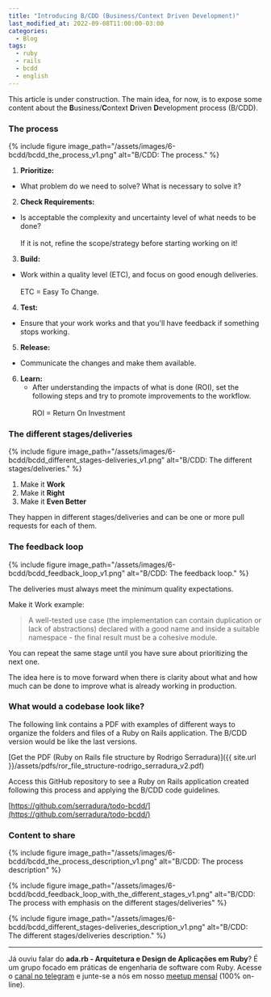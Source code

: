 ```yaml
---
title: "Introducing B/CDD (Business/Context Driven Development)"
last_modified_at: 2022-09-08T11:00:00-03:00
categories:
  - Blog
tags:
  - ruby
  - rails
  - bcdd
  - english
---
```


This article is under construction. The main idea, for now, is to expose some content about the **B**usiness/**C**ontext **D**riven **D**evelopment process (B/CDD).

### The process

{% include figure image_path="/assets/images/6-bcdd/bcdd_the_process_v1.png" alt="B/CDD: The process." %}

1. **Prioritize:**
  * What problem do we need to solve? What is necessary to solve it?

2. **Check Requirements:**
  * Is acceptable the complexity and uncertainty level of what needs to be done?<br/><br/>If it is not, refine the scope/strategy before starting working on it!

3. **Build:**
  * Work within a quality level (ETC), and focus on good enough deliveries.<br/><br/>ETC = Easy To Change.

4. **Test:**
  * Ensure that your work works and that you'll have feedback if something stops working.

5. **Release:**
  * Communicate the changes and make them available.

6. **Learn:**
   * After understanding the impacts of what is done (ROI), set the following steps and try to promote improvements to the workflow.<br><br>ROI = Return On Investment

### The different stages/deliveries

{% include figure image_path="/assets/images/6-bcdd/bcdd_different_stages-deliveries_v1.png" alt="B/CDD: The different stages/deliveries." %}

1. Make it **Work**
2. Make it **Right**
3. Make it **Even Better**

They happen in different stages/deliveries and can be one or more pull requests for each of them.

### The feedback loop

{% include figure image_path="/assets/images/6-bcdd/bcdd_feedback_loop_v1.png" alt="B/CDD: The feedback loop." %}

The deliveries must always meet the minimum quality expectations.

Make it Work example:
>  A well-tested use case (the implementation can contain duplication or lack of abstractions) declared with a good name and inside a suitable namespace - the final result must be a cohesive module.

You can repeat the same stage until you have sure about prioritizing the next one.

The idea here is to move forward when there is clarity about what and how much can be done to improve what is already working in production.

### What would a codebase look like?

The following link contains a PDF with examples of different ways to organize the folders and files of a Ruby on Rails application. The B/CDD version would be like the last versions.

[Get the PDF (Ruby on Rails file structure by Rodrigo Serradura)]({{ site.url }}/assets/pdfs/ror_file_structure-rodrigo_serradura_v2.pdf)

Access this GitHub repository to see a Ruby on Rails application created following this process and applying the B/CDD code guidelines.

[https://github.com/serradura/todo-bcdd/](https://github.com/serradura/todo-bcdd/)

### Content to share

{% include figure image_path="/assets/images/6-bcdd/bcdd_the_process_description_v1.png" alt="B/CDD: The process description" %}

{% include figure image_path="/assets/images/6-bcdd/bcdd_feedback_loop_with_the_different_stages_v1.png" alt="B/CDD: The process with emphasis on the different stages/deliveries" %}

{% include figure image_path="/assets/images/6-bcdd/bcdd_different_stages-deliveries_description_v1.png" alt="B/CDD: The different stages/deliveries description." %}

---

Já ouviu falar do **ada.rb - Arquitetura e Design de Aplicações em Ruby**? É um grupo focado em práticas de engenharia de software com Ruby. Acesse o <a href="https://t.me/ruby_arch_design_br" target="_blank">canal no telegram</a> e junte-se a nós em nosso <a href="https://meetup.com/pt-BR/arquitetura-e-design-de-aplicacoes-ruby/" target="_blank">meetup mensal</a> (100% on-line).
